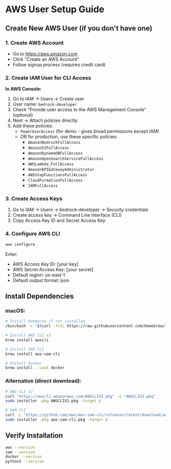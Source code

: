 # AWS User Setup Guide

## Create New AWS User (if you don't have one)

### 1. Create AWS Account
- Go to https://aws.amazon.com
- Click "Create an AWS Account"
- Follow signup process (requires credit card)

### 2. Create IAM User for CLI Access

**In AWS Console:**
1. Go to IAM → Users → Create user
2. User name: `bedrock-developer`
3. Check "Provide user access to the AWS Management Console" (optional)
4. Next → Attach policies directly
5. Add these policies:
   - `PowerUserAccess` (for demo - gives broad permissions except IAM)
   - OR for production, use these specific policies:
     - `AmazonBedrockFullAccess`
     - `AmazonS3FullAccess`
     - `AmazonDynamoDBFullAccess`
     - `AmazonOpenSearchServiceFullAccess`
     - `AWSLambda_FullAccess`
     - `AmazonAPIGatewayAdministrator`
     - `AWSStepFunctionsFullAccess`
     - `CloudFormationFullAccess`
     - `IAMFullAccess`

### 3. Create Access Keys
1. Go to IAM → Users → bedrock-developer → Security credentials
2. Create access key → Command Line Interface (CLI)
3. Copy Access Key ID and Secret Access Key

### 4. Configure AWS CLI
```bash
aws configure
```
Enter:
- AWS Access Key ID: [your key]
- AWS Secret Access Key: [your secret]
- Default region: us-east-1
- Default output format: json

## Install Dependencies

### macOS:
```bash
# Install Homebrew if not installed
/bin/bash -c "$(curl -fsSL https://raw.githubusercontent.com/Homebrew/install/HEAD/install.sh)"

# Install AWS CLI v2
brew install awscli

# Install SAM CLI
brew install aws-sam-cli

# Install Docker
brew install --cask docker
```

### Alternative (direct download):
```bash
# AWS CLI v2
curl "https://awscli.amazonaws.com/AWSCLIV2.pkg" -o "AWSCLIV2.pkg"
sudo installer -pkg AWSCLIV2.pkg -target /

# SAM CLI
curl -L "https://github.com/aws/aws-sam-cli/releases/latest/download/aws-sam-cli-macos-x86_64.pkg" -o "aws-sam-cli.pkg"
sudo installer -pkg aws-sam-cli.pkg -target /
```

## Verify Installation
```bash
aws --version
sam --version
docker --version
python3 --version
```